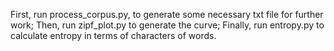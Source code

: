 First, run process_corpus.py, to generate some necessary txt file for further work;
Then, run zipf_plot.py to generate the curve;
Finally, run entropy.py to calculate entropy in terms of characters of words. 
